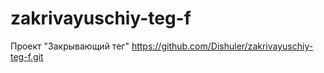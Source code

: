 # zakrivayuschiy-teg-f
Проект "Закрывающий тег"
https://github.com/Dishuler/zakrivayuschiy-teg-f.git
